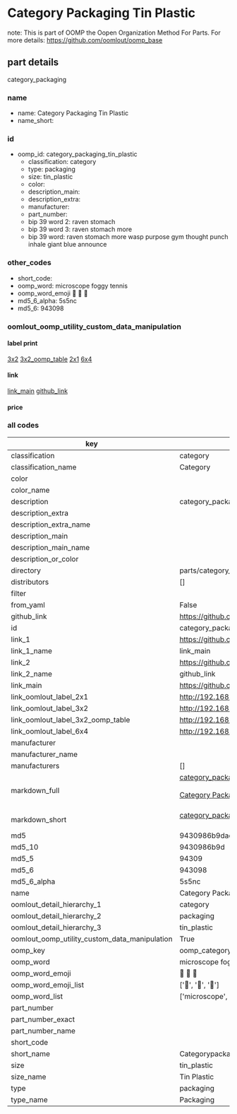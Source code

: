 # Category Packaging Tin Plastic  

note: This is part of OOMP the Oopen Organization Method For Parts. For more details: https://github.com/oomlout/oomp_base

##  part details



category_packaging

### name
* name: Category Packaging Tin Plastic
* name_short: 
### id
* oomp_id: category_packaging_tin_plastic
  * classification: category
  * type: packaging
  * size: tin_plastic
  * color: 
  * description_main: 
  * description_extra: 
  * manufacturer: 
  * part_number: 
  * bip 39 word 2: raven stomach
  * bip 39 word 3: raven stomach more
  * bip 39 word: raven stomach more wasp purpose gym thought punch inhale giant blue announce

### other_codes
* short_code: 
* oomp_word: microscope foggy tennis
* oomp_word_emoji :microscope: :foggy: :tennis:
* md5_6_alpha: 5s5nc
* md5_6: 943098






### oomlout_oomp_utility_custom_data_manipulation
#### label print
[3x2](http://192.168.1.245:1112/?label=oomp%205s5nc)
[3x2_oomp_table](http://192.168.1.107:1112/?label=oomp%205s5nc)
[2x1](http://192.168.1.242:1112/?label=oomp%205s5nc)
[6x4](http://192.168.1.55:1112/?label=oomp%205s5nc)    

#### link

[link_main](https://github.com/oomlout/oomlout_oomp_current_version_messy/tree/main/parts/category_packaging_tin_plastic) [github_link](https://github.com/oomlout/oomlout_oomp_part_src/tree/main/parts/category_packaging_tin_plastic)                             

#### price







### all codes 
| key | value |  
| --- | --- |  
| classification | category |  
| classification_name | Category |  
| color |  |  
| color_name |  |  
| description | category_packaging |  
| description_extra |  |  
| description_extra_name |  |  
| description_main |  |  
| description_main_name |  |  
| description_or_color |   |  
| directory | parts/category_packaging_tin_plastic |  
| distributors | [] |  
| filter |  |  
| from_yaml | False |  
| github_link | https://github.com/oomlout/oomlout_oomp_part_src/tree/main/parts/category_packaging_tin_plastic |  
| id | category_packaging_tin_plastic |  
| link_1 | https://github.com/oomlout/oomlout_oomp_current_version_messy/tree/main/parts/category_packaging_tin_plastic |  
| link_1_name | link_main |  
| link_2 | https://github.com/oomlout/oomlout_oomp_part_src/tree/main/parts/category_packaging_tin_plastic |  
| link_2_name | github_link |  
| link_main | https://github.com/oomlout/oomlout_oomp_current_version_messy/tree/main/parts/category_packaging_tin_plastic |  
| link_oomlout_label_2x1 | http://192.168.1.242:1112/?label=oomp%205s5nc |  
| link_oomlout_label_3x2 | http://192.168.1.245:1112/?label=oomp%205s5nc |  
| link_oomlout_label_3x2_oomp_table | http://192.168.1.107:1112/?label=oomp%205s5nc |  
| link_oomlout_label_6x4 | http://192.168.1.55:1112/?label=oomp%205s5nc |  
| manufacturer |  |  
| manufacturer_name |  |  
| manufacturers | [] |  
| markdown_full | [category_packaging_tin_plastic](https://github.com/oomlout/oomlout_oomp_current_version_messy/tree/main/parts/category_packaging_tin_plastic)<br>[](https://github.com/oomlout/oomlout_oomp_current_version_messy/tree/main/parts/category_packaging_tin_plastic)<br>[Category Packaging Tin Plastic](https://github.com/oomlout/oomlout_oomp_current_version_messy/tree/main/parts/category_packaging_tin_plastic)<br><br> |  
| markdown_short | [category_packaging_tin_plastic](https://github.com/oomlout/oomlout_oomp_current_version_messy/tree/main/parts/category_packaging_tin_plastic)<br><br> |  
| md5 | 9430986b9daddc1da0573f791fb58d93 |  
| md5_10 | 9430986b9d |  
| md5_5 | 94309 |  
| md5_6 | 943098 |  
| md5_6_alpha | 5s5nc |  
| name | Category Packaging Tin Plastic |  
| oomlout_detail_hierarchy_1 | category |  
| oomlout_detail_hierarchy_2 | packaging |  
| oomlout_detail_hierarchy_3 | tin_plastic |  
| oomlout_oomp_utility_custom_data_manipulation | True |  
| oomp_key | oomp_category_packaging_tin_plastic |  
| oomp_word | microscope foggy tennis |  
| oomp_word_emoji | :microscope: :foggy: :tennis: |  
| oomp_word_emoji_list | [':microscope:', ':foggy:', ':tennis:'] |  
| oomp_word_list | ['microscope', 'foggy', 'tennis'] |  
| part_number |  |  
| part_number_exact |  |  
| part_number_name |  |  
| short_code |  |  
| short_name | Categorypackaging |  
| size | tin_plastic |  
| size_name | Tin Plastic |  
| type | packaging |  
| type_name | Packaging |  
